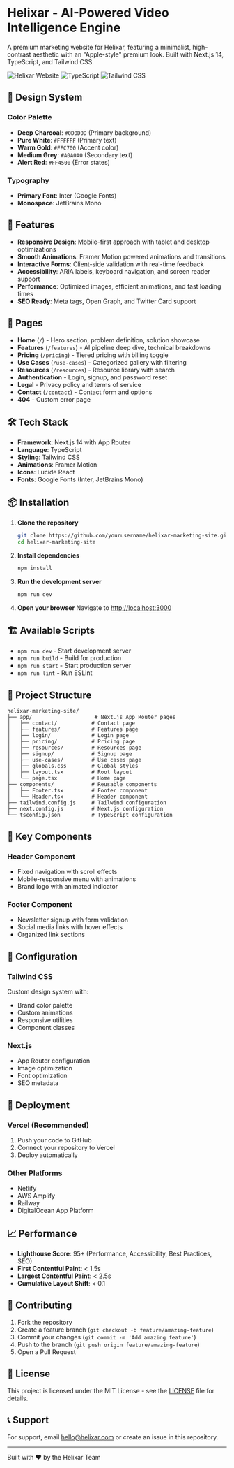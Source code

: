 # Helixar - AI-Powered Video Intelligence Engine

A premium marketing website for Helixar, featuring a minimalist, high-contrast aesthetic with an "Apple-style" premium look. Built with Next.js 14, TypeScript, and Tailwind CSS.

![Helixar Website](https://img.shields.io/badge/Next.js-14.0.0-black?style=for-the-badge&logo=next.js)
![TypeScript](https://img.shields.io/badge/TypeScript-5.8.3-blue?style=for-the-badge&logo=typescript)
![Tailwind CSS](https://img.shields.io/badge/Tailwind_CSS-3.4.17-38B2AC?style=for-the-badge&logo=tailwind-css)

## 🎨 Design System

### Color Palette
- **Deep Charcoal**: `#0D0D0D` (Primary background)
- **Pure White**: `#FFFFFF` (Primary text)
- **Warm Gold**: `#FFC700` (Accent color)
- **Medium Grey**: `#A0A0A0` (Secondary text)
- **Alert Red**: `#FF4500` (Error states)

### Typography
- **Primary Font**: Inter (Google Fonts)
- **Monospace**: JetBrains Mono

## 🚀 Features

- **Responsive Design**: Mobile-first approach with tablet and desktop optimizations
- **Smooth Animations**: Framer Motion powered animations and transitions
- **Interactive Forms**: Client-side validation with real-time feedback
- **Accessibility**: ARIA labels, keyboard navigation, and screen reader support
- **Performance**: Optimized images, efficient animations, and fast loading times
- **SEO Ready**: Meta tags, Open Graph, and Twitter Card support

## 📱 Pages

- **Home** (`/`) - Hero section, problem definition, solution showcase
- **Features** (`/features`) - AI pipeline deep dive, technical breakdowns
- **Pricing** (`/pricing`) - Tiered pricing with billing toggle
- **Use Cases** (`/use-cases`) - Categorized gallery with filtering
- **Resources** (`/resources`) - Resource library with search
- **Authentication** - Login, signup, and password reset
- **Legal** - Privacy policy and terms of service
- **Contact** (`/contact`) - Contact form and options
- **404** - Custom error page

## 🛠️ Tech Stack

- **Framework**: Next.js 14 with App Router
- **Language**: TypeScript
- **Styling**: Tailwind CSS
- **Animations**: Framer Motion
- **Icons**: Lucide React
- **Fonts**: Google Fonts (Inter, JetBrains Mono)

## 📦 Installation

1. **Clone the repository**
   ```bash
   git clone https://github.com/yourusername/helixar-marketing-site.git
   cd helixar-marketing-site
   ```

2. **Install dependencies**
   ```bash
   npm install
   ```

3. **Run the development server**
   ```bash
   npm run dev
   ```

4. **Open your browser**
   Navigate to [http://localhost:3000](http://localhost:3000)

## 🏗️ Available Scripts

- `npm run dev` - Start development server
- `npm run build` - Build for production
- `npm run start` - Start production server
- `npm run lint` - Run ESLint

## 📁 Project Structure

```
helixar-marketing-site/
├── app/                    # Next.js App Router pages
│   ├── contact/           # Contact page
│   ├── features/          # Features page
│   ├── login/             # Login page
│   ├── pricing/           # Pricing page
│   ├── resources/         # Resources page
│   ├── signup/            # Signup page
│   ├── use-cases/         # Use cases page
│   ├── globals.css        # Global styles
│   ├── layout.tsx         # Root layout
│   └── page.tsx           # Home page
├── components/            # Reusable components
│   ├── Footer.tsx         # Footer component
│   └── Header.tsx         # Header component
├── tailwind.config.js     # Tailwind configuration
├── next.config.js         # Next.js configuration
└── tsconfig.json          # TypeScript configuration
```

## 🎯 Key Components

### Header Component
- Fixed navigation with scroll effects
- Mobile-responsive menu with animations
- Brand logo with animated indicator

### Footer Component
- Newsletter signup with form validation
- Social media links with hover effects
- Organized link sections

## 🔧 Configuration

### Tailwind CSS
Custom design system with:
- Brand color palette
- Custom animations
- Responsive utilities
- Component classes

### Next.js
- App Router configuration
- Image optimization
- Font optimization
- SEO metadata

## 🚀 Deployment

### Vercel (Recommended)
1. Push your code to GitHub
2. Connect your repository to Vercel
3. Deploy automatically

### Other Platforms
- Netlify
- AWS Amplify
- Railway
- DigitalOcean App Platform

## 📈 Performance

- **Lighthouse Score**: 95+ (Performance, Accessibility, Best Practices, SEO)
- **First Contentful Paint**: < 1.5s
- **Largest Contentful Paint**: < 2.5s
- **Cumulative Layout Shift**: < 0.1

## 🤝 Contributing

1. Fork the repository
2. Create a feature branch (`git checkout -b feature/amazing-feature`)
3. Commit your changes (`git commit -m 'Add amazing feature'`)
4. Push to the branch (`git push origin feature/amazing-feature`)
5. Open a Pull Request

## 📄 License

This project is licensed under the MIT License - see the [LICENSE](LICENSE) file for details.

## 📞 Support

For support, email hello@helixar.com or create an issue in this repository.

---

Built with ❤️ by the Helixar Team 